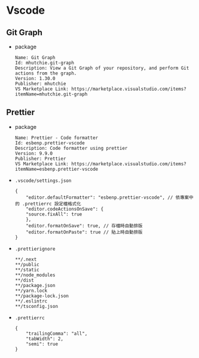 # Vscode

## Git Graph

- package

    ```
    Name: Git Graph
    Id: mhutchie.git-graph
    Description: View a Git Graph of your repository, and perform Git actions from the graph.
    Version: 1.30.0
    Publisher: mhutchie
    VS Marketplace Link: https://marketplace.visualstudio.com/items?itemName=mhutchie.git-graph
    ```

## Prettier

- package

    ```
    Name: Prettier - Code formatter
    Id: esbenp.prettier-vscode
    Description: Code formatter using prettier
    Version: 9.9.0
    Publisher: Prettier
    VS Marketplace Link: https://marketplace.visualstudio.com/items?itemName=esbenp.prettier-vscode
    ```

- `.vscode/settings.json`

    ```
    {
        "editor.defaultFormatter": "esbenp.prettier-vscode", // 依專案中的 .prettierrc 設定檔格式化
        "editor.codeActionsOnSave": {
        "source.fixAll": true
        },
        "editor.formatOnSave": true, // 存檔時自動排版
        "editor.formatOnPaste": true // 貼上時自動排版
    }
    ```

- `.prettierignore`

    ```
    **/.next
    **/public
    **/static
    **/node_modules
    **/dist
    **/package.json
    **/yarn.lock
    **/package-lock.json
    **/.eslintrc
    **/tsconfig.json
    ```

- `.prettierrc`

    ```
    {
        "trailingComma": "all",
        "tabWidth": 2,
        "semi": true
    }
    ```
